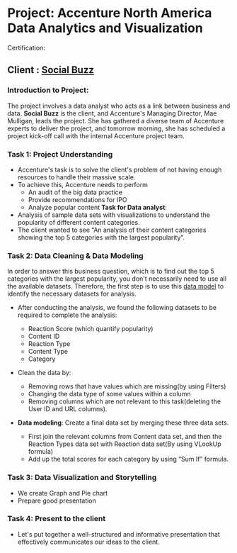 # Project: Accenture North America Data Analytics and Visualization
Certification: 
## Client : [Social Buzz](https://cdn.theforage.com/vinternships/companyassets/T6kdcdKSTfg2aotxT/MsAqi7SNLKw3C6LAr/1664296994014/Data_Analytics%20Client%20Brief.pdf)
### Introduction to Project:
The project involves a data analyst who acts as a link between business and data. **Social Buzz** is the client, and Accenture's Managing Director, Mae Mulligan, leads the project. She has gathered a diverse team of Accenture experts to deliver the project, and tomorrow morning, she has scheduled a project kick-off call with the internal Accenture project team.

### Task 1: Project Understanding
- Accenture's task is to solve the client's problem of not having enough resources to handle their massive scale.
- To achieve this, Accenture needs to perform
  - An audit of the big data practice
  - Provide recommendations for IPO
  - Analyze popular content
**Task for Data analyst**:
- Analysis of sample data sets with visualizations to understand the popularity of different content categories.
- The client wanted to see “An analysis of their content categories showing the top 5 categories with the largest popularity”.
### Task 2: Data Cleaning & Data Modeling
In order to answer this business question, which is to find out the top 5 categories with the largest popularity, you don't necessarily need to use all the available datasets. Therefore, the first step is to use this [data model](https://cdn.theforage.com/vinternships/companyassets/T6kdcdKSTfg2aotxT/MsAqi7SNLKw3C6LAr/1664297834541/Data%20model.pdf) to identify the necessary datasets for analysis. 

- After conducting the analysis, we found the following datasets to be required to complete the analysis: 
  - Reaction Score (which quantify popularity)
  - Content ID
  - Reaction Type
  - Content Type
  - Category

- Clean the data by:
  - Removing rows that have values which are missing(by using Filters)
  - Changing the data type of some values within a column
  - Removing columns which are not relevant to this task(deleting the User ID and URL columns).
- **Data modeling**: Create a final data set by merging these three data sets.
  - First join the relevant columns from Content data set, and then the Reaction Types data set with Reaction data set(By using VLookUp formula)
  - Add up the total scores for each category by using “Sum If” formula.

### Task 3: Data Visualization and Storytelling
- We create Graph and Pie chart
- Prepare good presentation
### Task 4: Present to the client
- Let's put together a well-structured and informative presentation that effectively communicates our ideas to the client.
